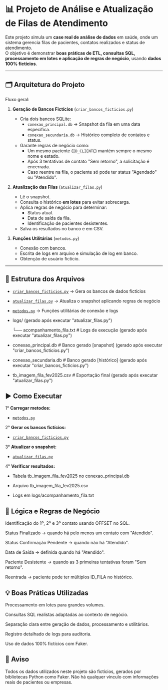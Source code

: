# 📊 Projeto de Análise e Atualização de Filas de Atendimento

Este projeto simula um **case real de análise de dados** em saúde, onde um sistema gerencia filas de pacientes, contatos realizados e status de atendimento.  
O objetivo é demonstrar **boas práticas de ETL, consultas SQL, processamento em lotes e aplicação de regras de negócio**, usando **dados 100% fictícios**.

---

## 🗂 Arquitetura do Projeto

Fluxo geral:

1. **Geração de Bancos Fictícios** (`criar_bancos_ficticios.py`)
   - Cria dois bancos SQLite:
     - `conexao_principal.db` → Snapshot da fila em uma data específica.
     - `conexao_secundaria.db` → Histórico completo de contatos e status.
   - Garante regras de negócio como:
     - Um mesmo paciente (`ID_CLIENTE`) mantém sempre o mesmo nome e estado.
     - Após 3 tentativas de contato "Sem retorno", a solicitação é encerrada.
     - Caso reentre na fila, o paciente só pode ter status "Agendado" ou "Atendido".

2. **Atualização das Filas** (`atualizar_filas.py`)
   - Lê o snapshot.
   - Consulta o histórico **em lotes** para evitar sobrecarga.
   - Aplica regras de negócio para determinar:
     - Status atual.
     - Data de saída da fila.
     - Identificação de pacientes desistentes.
   - Salva os resultados no banco e em CSV.

3. **Funções Utilitárias** (`metodos.py`)
   - Conexão com bancos.
   - Escrita de logs em arquivo e simulação de log em banco.
   - Obtenção de usuário fictício.

---

## 📁 Estrutura dos Arquivos

- [`criar_bancos_ficticios.py`](./criar_bancos_ficticios.py) → Gera os bancos de dados fictícios

- [`atualizar_filas.py`](./atualizar_filas.py) → Atualiza o snapshot aplicando regras de negócio

- [`metodos.py`](./metodos.py) → Funções utilitárias de conexão e logs

- logs/ (gerado após executar "atualizar_filas.py")

  └── acompanhamento_fila.txt # Logs de execução (gerado após executar "atualizar_filas.py")

- conexao_principal.db # Banco gerado [snapshot] (gerado após executar "criar_bancos_ficticios.py")

- conexao_secundaria.db # Banco gerado [histórico] (gerado após executar "criar_bancos_ficticios.py")

- tb_imagem_fila_fev2025.csv # Exportação final (gerado após executar "atualizar_filas.py")

## ▶️ Como Executar

1° **Carregar metodos:**

   - [`metodos.py`](./metodos.py)

2° **Gerar os bancos fictícios:**

   - [`criar_bancos_ficticios.py`](./criar_bancos_ficticios.py)

3° **Atualizar o snapshot:**

   - [`atualizar_filas.py`](./atualizar_filas.py)


4° **Verificar resultados:**

   - Tabela tb_imagem_fila_fev2025 no conexao_principal.db

   - Arquivo tb_imagem_fila_fev2025.csv

   - Logs em logs/acompanhamento_fila.txt

## 📌 Lógica e Regras de Negócio

Identificação do 1º, 2º e 3º contato usando OFFSET no SQL.

Status Finalizado → quando há pelo menos um contato com "Atendido".

Status Confirmação Pendente → quando não há "Atendido".

Data de Saída → definida quando há "Atendido".

Paciente Desistente → quando as 3 primeiras tentativas foram "Sem retorno".

Reentrada → paciente pode ter múltiplos ID_FILA no histórico.

## 💡 Boas Práticas Utilizadas

Processamento em lotes para grandes volumes.

Consultas SQL realistas adaptadas ao contexto de negócio.

Separação clara entre geração de dados, processamento e utilitários.

Registro detalhado de logs para auditoria.

Uso de dados 100% fictícios com Faker.

## 📜 Aviso

Todos os dados utilizados neste projeto são fictícios, gerados por bibliotecas Python como Faker.
Não há qualquer vínculo com informações reais de pacientes ou empresas.
